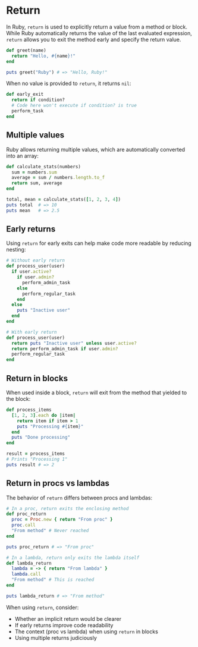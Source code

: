 # Return

In Ruby, `return` is used to explicitly return a value from a method or block. While Ruby automatically returns the value of the last evaluated expression, `return` allows you to exit the method early and specify the return value.

```ruby
def greet(name)
  return "Hello, #{name}!"
end

puts greet("Ruby") # => "Hello, Ruby!"
```

When no value is provided to `return`, it returns `nil`:

```ruby
def early_exit
  return if condition?
  # Code here won't execute if condition? is true
  perform_task
end
```

## Multiple values

Ruby allows returning multiple values, which are automatically converted into an array:

```ruby
def calculate_stats(numbers)
  sum = numbers.sum
  average = sum / numbers.length.to_f
  return sum, average
end

total, mean = calculate_stats([1, 2, 3, 4])
puts total  # => 10
puts mean   # => 2.5
```

## Early returns

Using `return` for early exits can help make code more readable by reducing nesting:

```ruby
# Without early return
def process_user(user)
  if user.active?
    if user.admin?
      perform_admin_task
    else
      perform_regular_task
    end
  else
    puts "Inactive user"
  end
end

# With early return
def process_user(user)
  return puts "Inactive user" unless user.active?
  return perform_admin_task if user.admin?
  perform_regular_task
end
```

## Return in blocks

When used inside a block, `return` will exit from the method that yielded to the block:

```ruby
def process_items
  [1, 2, 3].each do |item|
    return item if item > 1
    puts "Processing #{item}"
  end
  puts "Done processing"
end

result = process_items
# Prints "Processing 1"
puts result # => 2
```

## Return in procs vs lambdas

The behavior of `return` differs between procs and lambdas:

```ruby
# In a proc, return exits the enclosing method
def proc_return
  proc = Proc.new { return "From proc" }
  proc.call
  "From method" # Never reached
end

puts proc_return # => "From proc"

# In a lambda, return only exits the lambda itself
def lambda_return
  lambda = -> { return "From lambda" }
  lambda.call
  "From method" # This is reached
end

puts lambda_return # => "From method"
```

When using `return`, consider:
- Whether an implicit return would be clearer
- If early returns improve code readability
- The context (proc vs lambda) when using `return` in blocks
- Using multiple returns judiciously 